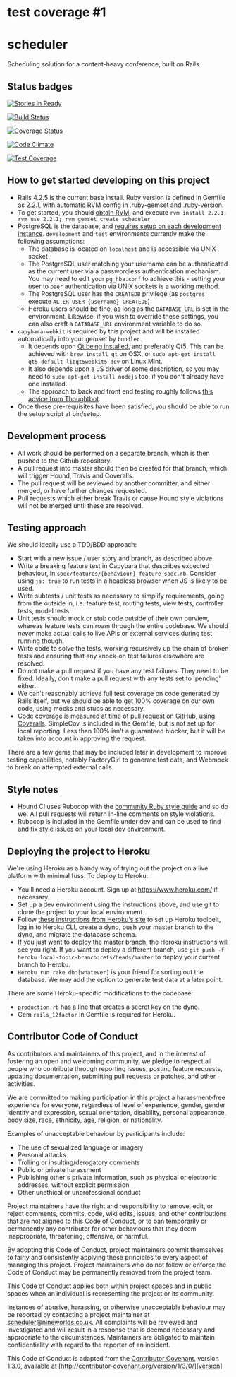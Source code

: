 # test coverage #1
# scheduler
Scheduling solution for a content-heavy conference, built on Rails

## Status badges

[![Stories in Ready](https://badge.waffle.io/nineworldsgeekfest/scheduler.png?label=ready&title=Ready)](http://waffle.io/nineworldsgeekfest/scheduler)

[![Build Status](https://travis-ci.org/nineworldsgeekfest/scheduler.svg?branch=master)](https://travis-ci.org/nineworldsgeekfest/scheduler)

[![Coverage Status](https://coveralls.io/repos/nineworldsgeekfest/scheduler/badge.svg?branch=master&service=github)](https://coveralls.io/github/nineworldsgeekfest/scheduler?branch=master)

[![Code Climate](https://codeclimate.com/github/nineworldsgeekfest/scheduler/badges/gpa.svg)](https://codeclimate.com/github/nineworldsgeekfest/scheduler)

[![Test Coverage](https://codeclimate.com/github/nineworldsgeekfest/scheduler/badges/coverage.svg)](https://codeclimate.com/github/nineworldsgeekfest/scheduler/coverage)


## How to get started developing on this project

* Rails 4.2.5 is the current base install. Ruby version is defined in Gemfile as 2.2.1, with automatic RVM config in .ruby-gemset and .ruby-version.
* To get started, you should [obtain RVM](https://rvm.io/), and execute `rvm install 2.2.1; rvm use 2.2.1; rvm gemset create scheduler`
* PostgreSQL is the database, and [requires setup on each development instance](https://www.digitalocean.com/community/tutorials/how-to-use-postgresql-with-your-ruby-on-rails-application-on-ubuntu-14-04). `development` and `test` environments currently make the following assumptions:
  * The database is located on `localhost` and is accessible via UNIX socket
  * The PostgreSQL user matching your username can be authenticated as the current user via a passwordless authentication mechanism. You may need to edit your `pg_hba.conf` to achieve this - setting your user to `peer` authentication via UNIX sockets is a working method.
  * The PostgreSQL user has the `CREATEDB` privilege (as `postgres` execute `ALTER USER {username} CREATEDB`)
  * Heroku users should be fine, as long as the `DATABASE_URL` is set in the environment. Likewise, if you wish to override these settings, you can also craft a `DATABASE_URL` environment variable to do so.
* `capybara-webkit` is required by this project and will be installed automatically into your gemset by `bundler`.
  * It depends upon [Qt being installed](https://github.com/thoughtbot/capybara-webkit), and preferably Qt5. This can be achieved with `brew install qt` on OSX, or `sudo apt-get install qt5-default libqt5webkit5-dev` on Linux Mint.
  * It also depends upon a JS driver of some description, so you may need to `sudo apt-get install nodejs` too, if you don't already have one installed.
  * The approach to back and front end testing roughly follows [this advice from Thoughtbot](https://robots.thoughtbot.com/how-we-test-rails-applications).
* Once these pre-requisites have been satisfied, you should be able to run the setup script at bin/setup.

## Development process

* All work should be performed on a separate branch, which is then pushed to the Github repository.
* A pull request into master should then be created for that branch, which will trigger Hound, Travis and Coveralls.
* The pull request will be reviewed by another committer, and either merged, or have further changes requested.
* Pull requests which either break Travis or cause Hound style violations will not be merged until these are resolved.

## Testing approach

We should ideally use a TDD/BDD approach:

* Start with a new issue / user story and branch, as described above.
* Write a breaking feature test in Capybara that describes expected behaviour, in `spec/features/[behaviour]_feature_spec.rb`. Consider using `js: true` to run tests in a headless browser when JS is likely to be used.
* Write subtests / unit tests as necessary to simplify requirements, going from the outside in, i.e. feature test, routing tests, view tests, controller tests, model tests.
* Unit tests should mock or stub code outside of their own purview, whereas feature tests can roam through the entire codebase. We should *never* make actual calls to live APIs or external services during test running though.
* Write code to solve the tests, working recursively up the chain of broken tests and ensuring that any knock-on test failures elsewhere are resolved.
* Do not make a pull request if you have any test failures. They need to be fixed. Ideally, don't make a pull request with any tests set to 'pending' either.
* We can't reasonably achieve full test coverage on code generated by Rails itself, but we should be able to get 100% coverage on our own code, using mocks and stubs as necessary.
* Code coverage is measured at time of pull request on GitHub, using [Coveralls](https://coveralls.io/github/nineworldsgeekfest/scheduler). SimpleCov is included in the Gemfile, but is not set up for local reporting. Less than 100% isn't a guaranteed blocker, but it will be taken into account in approving the request.

There are a few gems that may be included later in development to improve testing capabilities, notably FactoryGirl to generate test data, and Webmock to break on attempted external calls.

## Style notes

* Hound CI uses Rubocop with the [community Ruby style guide](https://github.com/bbatsov/ruby-style-guide) and so do we. All pull requests will return in-line comments on style violations.
* Rubocop is included in the Gemfile under dev and can be used to find and fix style issues on your local dev environment.

## Deploying the project to Heroku

We're using Heroku as a handy way of trying out the project on a live platform with minimal fuss. To deploy to Heroku:

* You'll need a Heroku account. Sign up at https://www.heroku.com/ if necessary.
* Set up a dev environment using the instructions above, and use git to clone the project to your local environment.
* Follow [these instructions from Heroku's site](https://devcenter.heroku.com/articles/getting-started-with-rails4) to set up Heroku toolbelt, log in to Heroku CLI, create a dyno, push your master branch to the dyno, and migrate the database schema.
* If you just want to deploy the master branch, the Heroku instructions will see you right. If you want to deploy a different branch, use `git push -f heroku local-topic-branch:refs/heads/master` to deploy your current branch to Heroku.
* `Heroku run rake db:[whatever]` is your friend for sorting out the database. We may add the option to generate test data at a later point.

There are some Heroku-specific modifications to the codebase:

* `production.rb` has a line that creates a secret key on the dyno.
* Gem `rails_12factor` in Gemfile is required for Heroku.

## Contributor Code of Conduct

As contributors and maintainers of this project, and in the interest of
fostering an open and welcoming community, we pledge to respect all people who
contribute through reporting issues, posting feature requests, updating
documentation, submitting pull requests or patches, and other activities.

We are committed to making participation in this project a harassment-free
experience for everyone, regardless of level of experience, gender, gender
identity and expression, sexual orientation, disability, personal appearance,
body size, race, ethnicity, age, religion, or nationality.

Examples of unacceptable behaviour by participants include:

* The use of sexualized language or imagery
* Personal attacks
* Trolling or insulting/derogatory comments
* Public or private harassment
* Publishing other's private information, such as physical or electronic
  addresses, without explicit permission
* Other unethical or unprofessional conduct

Project maintainers have the right and responsibility to remove, edit, or
reject comments, commits, code, wiki edits, issues, and other contributions
that are not aligned to this Code of Conduct, or to ban temporarily or
permanently any contributor for other behaviours that they deem inappropriate,
threatening, offensive, or harmful.

By adopting this Code of Conduct, project maintainers commit themselves to
fairly and consistently applying these principles to every aspect of managing
this project. Project maintainers who do not follow or enforce the Code of
Conduct may be permanently removed from the project team.

This Code of Conduct applies both within project spaces and in public spaces
when an individual is representing the project or its community.

Instances of abusive, harassing, or otherwise unacceptable behaviour may be
reported by contacting a project maintainer at scheduler@nineworlds.co.uk. All
complaints will be reviewed and investigated and will result in a response that
is deemed necessary and appropriate to the circumstances. Maintainers are
obligated to maintain confidentiality with regard to the reporter of an
incident.

This Code of Conduct is adapted from the [Contributor Covenant][homepage],
version 1.3.0, available at
[http://contributor-covenant.org/version/1/3/0/][version]

[homepage]: http://contributor-covenant.org
[version]: http://contributor-covenant.org/version/1/3/0/
